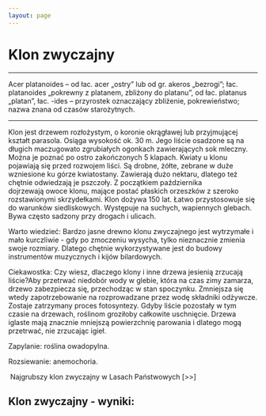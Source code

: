 ```yaml
---
layout: page
---
```


# Klon zwyczajny

---
Acer platanoides – od łac. acer „ostry” lub od gr. akeros „bezrogi”; łac. platanoides „pokrewny z platanem, zbliżony do platanu”, od łac. platanus „platan”, łac. -ides – przyrostek oznaczający zbliżenie, pokrewieństwo; nazwa znana od czasów starożytnych.

---
Klon jest drzewem rozłożystym, o koronie okrągławej lub przyjmującej kształt parasola. Osiąga wysokość ok. 30 m. Jego liście osadzone są na długich maczugowato zgrubiałych ogonkach zawierających sok mleczny. Można je poznać po ostro zakończonych 5 klapach. Kwiaty u klonu pojawiają się przed rozwojem liści. Są drobne, żółte, zebrane w duże wzniesione ku górze kwiatostany. Zawierają dużo nektaru, dlatego też chętnie odwiedzają je pszczoły. Z początkiem października dojrzewają owoce klonu, mające postać płaskich orzeszków z szeroko rozstawionymi skrzydełkami. Klon dożywa 150 lat. Łatwo przystosowuje się do warunków siedliskowych. Występuje na suchych, wapiennych glebach. Bywa często sadzony przy drogach i ulicach.

Warto wiedzieć: Bardzo jasne drewno klonu zwyczajnego jest wytrzymałe i mało kurczliwie - gdy po zmoczeniu wysycha, tylko nieznacznie zmienia swoje rozmiary. Dlatego chętnie wykorzystywane jest do budowy instrumentów muzycznych i kijów bilardowych.

Ciekawostka: Czy wiesz, dlaczego klony i inne drzewa jesienią zrzucają liście?Aby przetrwać niedobór wody w glebie, która na czas zimy zamarza, drzewo zabezpiecza się, przechodząc w stan spoczynku. Zmniejsza się wtedy zapotrzebowanie na rozprowadzane przez wodę składniki odżywcze. Zostaje zatrzymany proces fotosyntezy. Gdyby liście pozostały w tym czasie na drzewach, roślinom groziłoby całkowite uschnięcie. Drzewa iglaste mają znacznie mniejszą powierzchnię parowania i dlatego mogą przetrwać, nie zrzucając igieł.

Zapylanie: roślina owadopylna.

Rozsiewanie: anemochoria.

 Najgrubszy klon zwyczajny w Lasach Państwowych [>>]

## Klon zwyczajny - wyniki:
